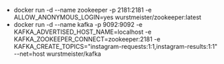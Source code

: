 - docker run -d --name zookeeper -p 2181:2181 -e ALLOW_ANONYMOUS_LOGIN=yes wurstmeister/zookeeper:latest                                                                                                                                
- docker run -d --name kafka -p 9092:9092 -e KAFKA_ADVERTISED_HOST_NAME=localhost -e KAFKA_ZOOKEEPER_CONNECT=zookeeper:2181 -e KAFKA_CREATE_TOPICS="instagram-requests:1:1,instagram-results:1:1" --net=host wurstmeister/kafka                                                                                                             

